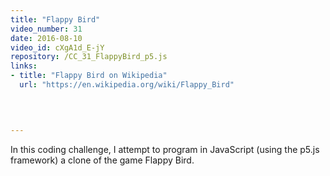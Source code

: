 ```yaml
---
title: "Flappy Bird"
video_number: 31
date: 2016-08-10
video_id: cXgA1d_E-jY
repository: /CC_31_FlappyBird_p5.js
links:
- title: "Flappy Bird on Wikipedia"  
  url: "https://en.wikipedia.org/wiki/Flappy_Bird"
  


  
---
```


In this coding challenge, I attempt to program in JavaScript (using the p5.js framework) a clone of the game Flappy Bird.

